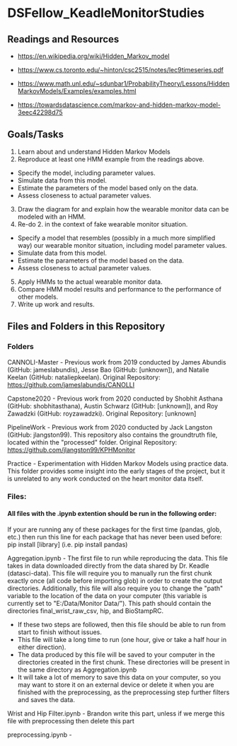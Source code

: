 # DSFellow_KeadleMonitorStudies

## Readings and Resources

* https://en.wikipedia.org/wiki/Hidden_Markov_model

* https://www.cs.toronto.edu/~hinton/csc2515/notes/lec9timeseries.pdf

* https://www.math.unl.edu/~sdunbar1/ProbabilityTheory/Lessons/HiddenMarkovModels/Examples/examples.html

* https://towardsdatascience.com/markov-and-hidden-markov-model-3eec42298d75

## Goals/Tasks

1. Learn about and understand Hidden Markov Models
2. Reproduce at least one HMM example from the readings above.
* Specify the model, including parameter values.
* Simulate data from this model.
* Estimate the parameters of the model based only on the data.
* Assess closeness to actual parameter values.

3. Draw the diagram for and explain how the wearable monitor data can be modeled with an HMM.
4. Re-do 2. in the context of fake wearable monitor situation. 

* Specify a model that resembles (possibly in a much more simplified way) our wearable monitor situation, including model parameter values.
* Simulate data from this model.
* Estimate the parameters of the model based on the data.
* Assess closeness to actual parameter values.

5. Apply HMMs to the actual wearable monitor data.
6. Compare HMM model results and performance to the performance of other models.
7. Write up work and results.


## Files and Folders in this Repository

### Folders

CANNOLI-Master - Previous work from 2019 conducted by James Abundis (GitHub: jameslabundis), Jesse Bao (GitHub: [unknown]), and Natalie Keelan (GitHub: nataliepkeelan).
Original Repository: https://github.com/jameslabundis/CANOLLI

Capstone2020 - Previous work from 2020 conducted by Shobhit Asthana (GitHub: shobhitasthana), Austin Schwarz (GitHub: [unknown]), and Roy Zawadzki (GitHub: royzawadzki).
Original Repository: [unknown]

PipelineWork - Previous work from 2020 conducted by Jack Langston (GitHub: jlangston99). This repository also contains the groundtruth file, located within the "processed" folder.
Original Repository: https://github.com/jlangston99/KPHMonitor

Practice - Experimentation with Hidden Markov Models using practice data. This folder provides some insight into the early stages of the project, but it is unrelated to any work conducted on the heart monitor data itself.

### Files:

#### All files with the .ipynb extention should be run in the following order:

If your are running any of these packages for the first time (pandas, glob, etc.) then run this line for each package that has never been used before:
pip install [library] (i.e. pip install pandas)

Aggregation.ipynb - The first file to run while reproducing the data. This file takes in data downloaded directly from the data shared by Dr. Keadle (datasci-data). This file will require you to manually run the first chunk exactly once (all code before importing glob) in order to create the output directories. Additionally, this file will also require you to change the "path" variable to the location of the data on your computer (this variable is currently set to "E:/Data/Monitor Data/"). This path should contain the directories final_wrist_raw_csv, hip, and BioStampRC.
* If these two steps are followed, then this file should be able to run from start to finish without issues.
* This file will take a long time to run (one hour, give or take a half hour in either direction).
* The data produced by this file will be saved to your computer in the directories created in the first chunk. These directories will be present in the same directory as Aggregation.ipynb
* It will take a lot of memory to save this data on your computer, so you may want to store it on an external device or delete it when you are finished with the preprocessing, as the preprocessing step further filters and saves the data.

Wrist and Hip Filter.ipynb - Brandon write this part, unless if we merge this file with preprocessing then delete this part

preprocessing.ipynb - 
